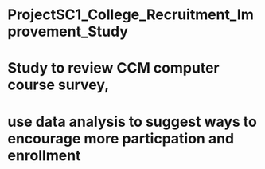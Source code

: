 # ProjectSC1_College_Recruitment_Improvement_Study
# Study to review CCM computer course survey,
# use data analysis to suggest ways to encourage more particpation and enrollment
